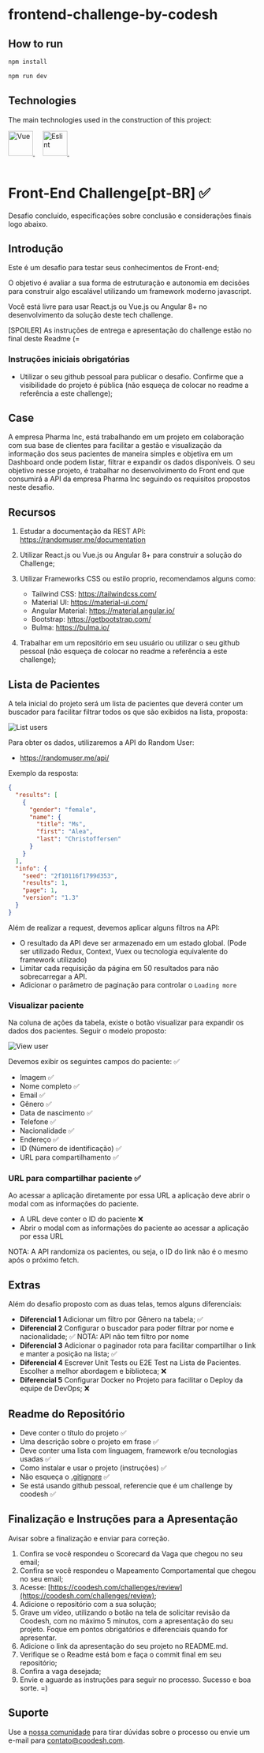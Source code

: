 # frontend-challenge-by-codesh

## How to run

```sh
npm install

npm run dev

```

## Technologies

The main technologies used in the construction of this project:

<a href="https://vuejs.org/">
<img width="50" title="Vue" alt="Vue" src="https://camo.githubusercontent.com/c8f91d18976e27123643a926a2588b8d931a0292fd0b6532c3155379e8591629/68747470733a2f2f7675656a732e6f72672f696d616765732f6c6f676f2e706e67">
</a> &#xa0; &#xa0;

<a href="https://eslint.org">
  <img  width="50" title="Eslint" alt="Eslint" src="https://raw.githubusercontent.com/github/explore/80688e429a7d4ef2fca1e82350fe8e3517d3494d/topics/eslint/eslint.png">
</a> &#xa0; &#xa0;

<br>
<br>

# Front-End Challenge[pt-BR] ✅

Desafio concluído, especificações sobre conclusão e considerações finais logo abaixo.

## Introdução

Este é um desafio para testar seus conhecimentos de Front-end;

O objetivo é avaliar a sua forma de estruturação e autonomia em decisões para construir algo escalável utilizando um framework moderno javascript.

Você está livre para usar React.js ou Vue.js ou Angular 8+ no desenvolvimento da solução deste tech challenge.

[SPOILER] As instruções de entrega e apresentação do challenge estão no final deste Readme (=

### Instruções iniciais obrigatórias

- Utilizar o seu github pessoal para publicar o desafio. Confirme que a visibilidade do projeto é pública (não esqueça de colocar no readme a referência a este challenge);

## Case

A empresa Pharma Inc, está trabalhando em um projeto em colaboração com sua base de clientes para facilitar a gestão e visualização da informação dos seus pacientes de maneira simples e objetiva em um Dashboard onde podem listar, filtrar e expandir os dados disponíveis.
O seu objetivo nesse projeto, é trabalhar no desenvolvimento do Front end que consumirá a API da empresa Pharma Inc seguindo os requisitos propostos neste desafio.

## Recursos

1. Estudar a documentação da REST API: https://randomuser.me/documentation
2. Utilizar React.js ou Vue.js ou Angular 8+ para construir a solução do Challenge;
3. Utilizar Frameworks CSS ou estilo proprio, recomendamos alguns como:

   - Tailwind CSS: https://tailwindcss.com/
   - Material UI: https://material-ui.com/
   - Angular Material: https://material.angular.io/
   - Bootstrap: https://getbootstrap.com/
   - Bulma: https://bulma.io/

4. Trabalhar em um repositório em seu usuário ou utilizar o seu github pessoal (não esqueça de colocar no readme a referência a este challenge);

## Lista de Pacientes

A tela inicial do projeto será um lista de pacientes que deverá conter um buscador para facilitar filtrar todos os que são exibidos na lista, proposta:

![List users](assets/list.png)

Para obter os dados, utilizaremos a API do Random User:

- https://randomuser.me/api/

Exemplo da resposta:

```json
{
  "results": [
    {
      "gender": "female",
      "name": {
        "title": "Ms",
        "first": "Alea",
        "last": "Christoffersen"
      }
    }
  ],
  "info": {
    "seed": "2f10116f1799d353",
    "results": 1,
    "page": 1,
    "version": "1.3"
  }
}
```

Além de realizar a request, devemos aplicar alguns filtros na API:

- O resultado da API deve ser armazenado em um estado global. (Pode ser utilizado Redux, Context, Vuex ou tecnologia equivalente do framework utilizado)
- Limitar cada requisição da página em 50 resultados para não sobrecarregar a API.
- Adicionar o parâmetro de paginação para controlar o `Loading more`

### Visualizar paciente

Na coluna de ações da tabela, existe o botão visualizar para expandir os dados dos pacientes. Seguir o modelo proposto:

![View user](assets/view.png)

Devemos exibir os seguintes campos do paciente: ✅

- Imagem ✅
- Nome completo ✅
- Email ✅
- Gênero ✅
- Data de nascimento ✅
- Telefone ✅
- Nacionalidade ✅
- Endereço ✅
- ID (Número de identificação) ✅
- URL para compartilhamento ✅

### URL para compartilhar paciente ✅

Ao acessar a aplicação diretamente por essa URL a aplicação deve abrir o modal com as informações do paciente.

- A URL deve conter o ID do paciente ❌
- Abrir o modal com as informações do paciente ao acessar a aplicação por essa URL

NOTA: A API randomiza os pacientes, ou seja, o ID do link não é o mesmo após o próximo fetch.

## Extras

Além do desafio proposto com as duas telas, temos alguns diferenciais:

- **Diferencial 1** Adicionar um filtro por Gênero na tabela; ✅
- **Diferencial 2** Configurar o buscador para poder filtrar por nome e nacionalidade; ✅ NOTA: API não tem filtro por nome
- **Diferencial 3** Adicionar o paginador rota para facilitar compartilhar o link e manter a posição na lista; ✅
- **Diferencial 4** Escrever Unit Tests ou E2E Test na Lista de Pacientes. Escolher a melhor abordagem e biblioteca; ❌
- **Diferencial 5** Configurar Docker no Projeto para facilitar o Deploy da equipe de DevOps; ❌

## Readme do Repositório

- Deve conter o título do projeto ✅
- Uma descrição sobre o projeto em frase ✅
- Deve conter uma lista com linguagem, framework e/ou tecnologias usadas ✅
- Como instalar e usar o projeto (instruções) ✅
- Não esqueça o [.gitignore](https://www.toptal.com/developers/gitignore) ✅
- Se está usando github pessoal, referencie que é um challenge by coodesh ✅

## Finalização e Instruções para a Apresentação

Avisar sobre a finalização e enviar para correção.

1. Confira se você respondeu o Scorecard da Vaga que chegou no seu email;
2. Confira se você respondeu o Mapeamento Comportamental que chegou no seu email;
3. Acesse: [https://coodesh.com/challenges/review](https://coodesh.com/challenges/review);
4. Adicione o repositório com a sua solução;
5. Grave um vídeo, utilizando o botão na tela de solicitar revisão da Coodesh, com no máximo 5 minutos, com a apresentação do seu projeto. Foque em pontos obrigatórios e diferenciais quando for apresentar.
6. Adicione o link da apresentação do seu projeto no README.md.
7. Verifique se o Readme está bom e faça o commit final em seu repositório;
8. Confira a vaga desejada;
9. Envie e aguarde as instruções para seguir no processo. Sucesso e boa sorte. =)

## Suporte

Use a [nossa comunidade](https://coodesh.com/desenvolvedores#community) para tirar dúvidas sobre o processo ou envie um e-mail para contato@coodesh.com.
